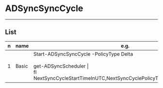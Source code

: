 # ADSyncSyncCycle

---

## List
|n|name|e.g.|O/P|
|-|----|----|---|
|1|Basic|Start-ADSyncSyncCycle -PolicyType Delta<br/><br/>get-ADSyncScheduler \|<br/>fl NextSyncCycleStartTimeInUTC,NextSyncCyclePolicyType,SyncCycleInProgress||
